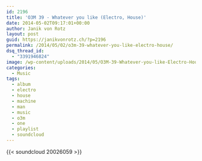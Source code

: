 ```yaml
---
id: 2196
title: 'O3M 39 - Whatever you like (Electro, House)'
date: 2014-05-02T09:17:01+00:00
author: Janik von Rotz
layout: post
guid: https://janikvonrotz.ch/?p=2196
permalink: /2014/05/02/o3m-39-whatever-you-like-electro-house/
dsq_thread_id:
  - "3391946824"
image: /wp-content/uploads/2014/05/O3M-39-Whatever-you-like-Electro-House.jpg
categories:
  - Music
tags:
  - album
  - electro
  - house
  - machine
  - man
  - music
  - o3m
  - one
  - playlist
  - soundcloud
---
```

{{< soundcloud 20026059 >}}